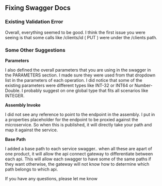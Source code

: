 ## Fixing Swagger Docs

### Existing Validation Error

Overall, everything seemed to be good.  I think the first issue you were seeing is that some calls like /clients/id ( PUT ) were under the /clients path.  

### Some Other Suggestions

**Parameters**

I also defined the overall parameters that you are using in the swagger in the PARAMETERS section.  I made sure they were used from that dropdown list in the parameters of each operation.  I did notice that some of the existing parameters were different types like INT-32 or INT64 or Number-Double.  I probably suggest on one global type that fits all scenarios like INTEGER.  

**Assembly Invoke**

I did not see any reference to point to the endpoint in the assembly.  I put in a properties placeholder for the endpoint to be proxied against the microservice. So when this is published, it will directly take your path and map it against the service. 

**Base Path**

I added a base path to each service swagger.. when all these are apart of one product, it will allow the api connect gateway to differentiate between each api.  This will allow each swagger to have some of the same paths if they want otherwise, the gateway will not know how to determine which path belongs to which api.  


If you have any questions, please let me know